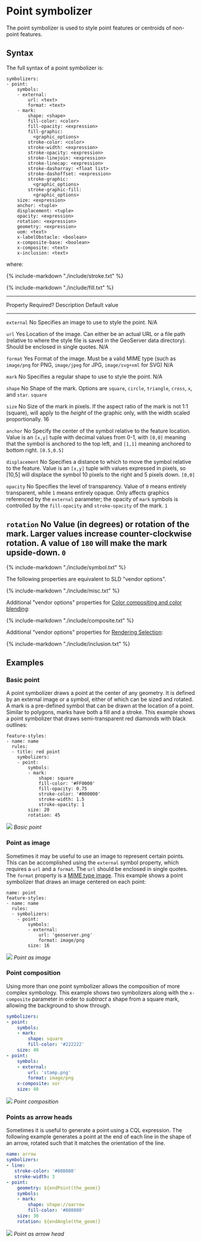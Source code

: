# Point symbolizer

The point symbolizer is used to style point features or centroids of non-point features.

## Syntax

The full syntax of a point symbolizer is:

    symbolizers:
    - point:
        symbols:
        - external:
            url: <text>
            format: <text>
        - mark:
            shape: <shape>
            fill-color: <color>
            fill-opacity: <expression>
            fill-graphic: 
              <graphic_options>
            stroke-color: <color>
            stroke-width: <expression>
            stroke-opacity: <expression>
            stroke-linejoin: <expression>
            stroke-linecap: <expression>
            stroke-dasharray: <float list>
            stroke-dashoffset: <expression>
            stroke-graphic: 
              <graphic_options>
            stroke-graphic-fill: 
              <graphic_options>
        size: <expression>
        anchor: <tuple>
        displacement: <tuple>
        opacity: <expression>
        rotation: <expression>
        geometry: <expression>
        uom: <text>
        x-labelObstacle: <boolean>
        x-composite-base: <boolean>
        x-composite: <text>
        x-inclusion: <text>

where:

{%
   include-markdown "./include/stroke.txt"
%}

{%
   include-markdown "./include/fill.txt"
%}

  -------------------------------------------------------------------------------------------------------------------------------------------------------------------------------------------------------------------------------------------------------------------------------------------------------------------------------
  Property         Required?   Description                                                                                                                                                                                                                                                                        Default value
  ---------------- ----------- ---------------------------------------------------------------------------------------------------------------------------------------------------------------------------------------------------------------------------------------------------------------------------------- ---------------
  `external`       No          Specifies an image to use to style the point.                                                                                                                                                                                                                                      N/A

  `url`            Yes         Location of the image. Can either be an actual URL or a file path (relative to where the style file is saved in the GeoServer data directory). Should be enclosed in single quotes.                                                                                                N/A

  `format`         Yes         Format of the image. Must be a valid MIME type (such as `image/png` for PNG, `image/jpeg` for JPG, `image/svg+xml` for SVG)                                                                                                                                                        N/A

  `mark`           No          Specifies a regular shape to use to style the point.                                                                                                                                                                                                                               N/A

  `shape`          No          Shape of the mark. Options are `square`, `circle`, `triangle`, `cross`, `x`, and `star`.                                                                                                                                                                                           `square`

  `size`           No          Size of the mark in pixels. If the aspect ratio of the mark is not 1:1 (square), will apply to the *height* of the graphic only, with the width scaled proportionally.                                                                                                             16

  `anchor`         No          Specify the center of the symbol relative to the feature location. Value is an `[x,y]` tuple with decimal values from 0-1, with `[0,0]` meaning that the symbol is anchored to the top left, and `[1,1]` meaning anchored to bottom right.                                         `[0.5,0.5]`

  `displacement`   No          Specifies a distance to which to move the symbol relative to the feature. Value is an `[x,y]` tuple with values expressed in pixels, so [10,5] will displace the symbol 10 pixels to the right and 5 pixels down.                                                                `[0,0]`

  `opacity`        No          Specifies the level of transparency. Value of `0` means entirely transparent, while `1` means entirely opaque. Only affects graphics referenced by the `external` parameter; the opacity of `mark` symbols is controlled by the `fill-opacity` and `stroke-opacity` of the mark.   `1`

  `rotation`       No          Value (in degrees) or rotation of the mark. Larger values increase counter-clockwise rotation. A value of `180` will make the mark upside-down.                                                                                                                                    `0`
  -------------------------------------------------------------------------------------------------------------------------------------------------------------------------------------------------------------------------------------------------------------------------------------------------------------------------------

{%
   include-markdown "./include/symbol.txt"
%}

The following properties are equivalent to SLD "vendor options".

{%
   include-markdown "./include/misc.txt"
%}

Additional "vendor options" properties for [Color compositing and color blending](../../../sld/extensions/composite-blend/index.md):

{%
   include-markdown "./include/composite.txt"
%}

Additional "vendor options" properties for [Rendering Selection](../../../sld/extensions/rendering-selection.md):

{%
   include-markdown "./include/inclusion.txt"
%}

## Examples

### Basic point

A point symbolizer draws a point at the center of any geometry. It is defined by an external image or a symbol, either of which can be sized and rotated. A mark is a pre-defined symbol that can be drawn at the location of a point. Similar to polygons, marks have both a fill and a stroke. This example shows a point symbolizer that draws semi-transparent red diamonds with black outlines:

    feature-styles:
    - name: name
      rules:
      - title: red point
        symbolizers:
        - point:
            symbols:
            - mark:
                shape: square
                fill-color: '#FF0000'
                fill-opacity: 0.75
                stroke-color: '#000000'
                stroke-width: 1.5
                stroke-opacity: 1
            size: 20
            rotation: 45

![](img/point_basic.png)
*Basic point*

### Point as image

Sometimes it may be useful to use an image to represent certain points. This can be accomplished using the `external` symbol property, which requires a `url` and a `format`. The `url` should be enclosed in single quotes. The `format` property is a [MIME type image](http://en.wikipedia.org/wiki/Internet_media_type#Type_image). This example shows a point symbolizer that draws an image centered on each point:

    name: point
    feature-styles:
    - name: name
      rules:
      - symbolizers:
        - point:
            symbols:
            - external:
                url: 'geoserver.png'
                format: image/png
            size: 16

![](img/point_graphic.png)
*Point as image*

### Point composition

Using more than one point symbolizer allows the composition of more complex symbology. This example shows two symbolizers along with the `x-composite` parameter in order to *subtract* a shape from a square mark, allowing the background to show through.

``` yaml
symbolizers:
- point:
    symbols:
    - mark:
        shape: square
        fill-color: '#222222'
    size: 40
- point:
    symbols:
    - external:
        url: 'stamp.png'
        format: image/png
    x-composite: xor
    size: 40
```

![](img/point_composition.png)
*Point composition*

### Points as arrow heads

Sometimes it is useful to generate a point using a CQL expression. The following example generates a point at the end of each line in the shape of an arrow, rotated such that it matches the orientation of the line.

``` yaml
name: arrow
symbolizers:
- line:
   stroke-color: '#808080'
   stroke-width: 3
- point:
    geometry: ${endPoint(the_geom)}
    symbols:
    - mark:
        shape: shape://oarrow
        fill-color: '#808080'
    size: 30
    rotation: ${endAngle(the_geom)}
```

![](img/arrow.png)
*Point as arrow head*
